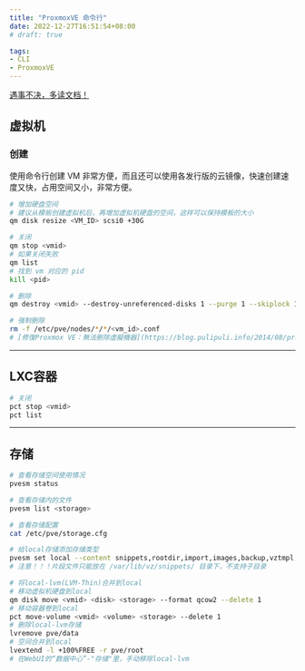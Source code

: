 ```yaml
---
title: "ProxmoxVE 命令行"
date: 2022-12-27T16:51:54+08:00
# draft: true

tags:
- CLI
- ProxmoxVE
---
```


[遇事不决，多读文档！](https://pve.proxmox.com/pve-docs/index.html)

## 虚拟机

### 创建
使用命令行创建 VM 非常方便，而且还可以使用各发行版的云镜像，快速创建速度又快，占用空间又小，非常方便。
<script src="https://gist.github.com/Cuile/6e42bea498355d5cafaacfa66981daf9.js"></script>

```bash
# 增加硬盘空间
# 建议从模板创建虚拟机后，再增加虚拟机硬盘的空间，这样可以保持模板的大小
qm disk resize <VM_ID> scsi0 +30G

# 关闭
qm stop <vmid>
# 如果关闭失败
qm list
# 找到 vm 对应的 pid
kill <pid>

# 删除
qm destroy <vmid> --destroy-unreferenced-disks 1 --purge 1 --skiplock 1

# 强制删除
rm -f /etc/pve/nodes/*/*/<vm_id>.conf
# [修復Proxmox VE：無法刪除虛擬機器](https://blog.pulipuli.info/2014/08/proxmox-ve-fix-proxmox-ve-destroy.html#postcataproxmox-ve-fix-proxmox-ve-destroy.html0_anchor2)
```
---
## LXC容器

```bash
# 关闭
pct stop <vmid>
pct list
```
---
## 存储

```bash
# 查看存储空间使用情况
pvesm status

# 查看存储内的文件
pvesm list <storage>

# 查看存储配置
cat /etc/pve/storage.cfg

# 给local存储添加存储类型
pvesm set local --content snippets,rootdir,import,images,backup,vztmpl,iso
# 注意！！！片段文件只能放在 /var/lib/vz/snippets/ 目录下，不支持子目录

# 将local-lvm(LVM-Thin)合并到local
# 移动虚拟机硬盘到local
qm disk move <vmid> <disk> <storage> --format qcow2 --delete 1
# 移动容器卷到local
pct move-volume <vmid> <volume> <storage> --delete 1
# 删除local-lvm存储
lvremove pve/data
# 空间合并到local
lvextend -l +100%FREE -r pve/root
# 在WebUI的“数据中心”-"存储"里，手动移除local-lvm
```